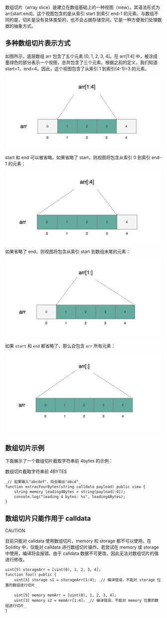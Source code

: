 
数组切片（array slice）是建立在数组基础上的一种视图（view）。其语法形式为 arr[start:end]。这个视图包含的是从索引 start 到索引 end-1 的元素。与数组不同的是，切片是没有具体类型的，也不会占据存储空间。它是一种方便我们处理数据的抽象方式。

## 多种数组切片表示方式

如图所示，底层数组 arr 包含了五个元素 [0, 1, 2, 3, 4]。在 arr[1:4] 中，被涂成墨绿色的部分表示一个视图，总共包含了三个元素。根据之前的定义，我们知道 start=1，end=4。因此，这个视图包含了从索引 1 到索引(4-1)=3 的元素。

![](static/U83LbvMFvoewlKxuTDncUVwKnxc.png)

start 和 end 可以被省略。如果省略了 start，则视图将包含从索引 0 到索引 end-1 的元素：

![](static/HM7bbwCiioav4Bx2oEucRqRKneh.png)

如果省略了 end，则视图将包含从索引 start 到数组末尾的元素：

![](static/JbKBbpUo4oFNp9xGIGPcArxvnfg.png)

如果 `start` 和 `end` 都省略了，那么会包含 `arr` 所有元素：

![](static/PuogbTNHCouJawxOVWPcrzMZnpe.png)

## 数组切片示例

下面展示了一个数组切片截取字符串前 4bytes 的示例：

数组切片截取字符串前 4BYTES

```
_// 如果输入"abcdef"，将会输出"abcd"_
function extracFourBytes(string calldata payload) public view {
    string memory leading4Bytes = string(payload[:4]);
    console.log("leading 4 bytes: %s", leading4Bytes);
}
```

## 数组切片只能作用于 calldata

CAUTION

目前只能对 calldata 使用数组切片。memory 和 storage 都不可以使用。在 Solidity 中，仅能对 calldata 进行数组切片操作。若尝试在 memory 或 storage 中使用，编译将会报错。由于 calldata 数据不可更改，因此无法对数组切片的值进行修改。

```
uint[5] storageArr = [uint(0), 1, 2, 3, 4];
function foo() public {
    uint[3] storage s1 = storageArr[1:4]; _// 编译错误，不能对 storage 位置的数组进行切片_

    uint[5] memory memArr = [uint(0), 1, 2, 3, 4];
    uint[3] memory s2 = memArr[1:4]; _// 编译错误，不能对 memory 位置的数组进行切片_
}
```
